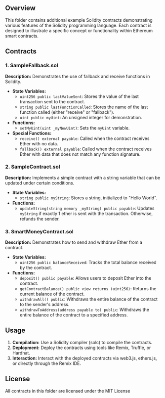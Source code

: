 ## Overview
This folder contains additional example Solidity contracts demonstrating various features of the Solidity programming language. Each contract is designed to illustrate a specific concept or functionality within Ethereum smart contracts.

## Contracts

### 1. SampleFallback.sol
**Description:** Demonstrates the use of fallback and receive functions in Solidity.
- **State Variables:**
  - `uint256 public lastValueSent`: Stores the value of the last transaction sent to the contract.
  - `string public lastFunctionCalled`: Stores the name of the last function called (either "receive" or "fallback").
  - `uint public myUint`: An unsigned integer for demonstration.
- **Functions:**
  - `setMyUint(uint _myNewUint)`: Sets the `myUint` variable.
- **Special Functions:**
  - `receive() external payable`: Called when the contract receives Ether with no data.
  - `fallback() external payable`: Called when the contract receives Ether with data that does not match any function signature.

### 2. SampleContract.sol
**Description:** Implements a simple contract with a string variable that can be updated under certain conditions.
- **State Variables:**
  - `string public myString`: Stores a string, initialized to "Hello World".
- **Functions:**
  - `updateString(string memory _myString) public payable`: Updates `myString` if exactly 1 ether is sent with the transaction. Otherwise, refunds the sender.

### 3. SmartMoneyContract.sol
**Description:** Demonstrates how to send and withdraw Ether from a contract.
- **State Variables:**
  - `uint256 public balanceReceived`: Tracks the total balance received by the contract.
- **Functions:**
  - `deposit() public payable`: Allows users to deposit Ether into the contract.
  - `getContractBalance() public view returns (uint256)`: Returns the current balance of the contract.
  - `withdrawAll() public`: Withdraws the entire balance of the contract to the sender's address.
  - `withdrawToAddress(address payable to) public`: Withdraws the entire balance of the contract to a specified address.

## Usage
1. **Compilation:** Use a Solidity compiler (solc) to compile the contracts.
2. **Deployment:** Deploy the contracts using tools like Remix, Truffle, or Hardhat.
3. **Interaction:** Interact with the deployed contracts via web3.js, ethers.js, or directly through the Remix IDE.

## License
All contracts in this folder are licensed under the MIT License